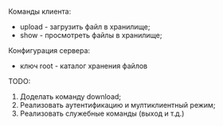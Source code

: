 Команды клиента:
* upload <path> - загрузить файл в хранилище;
* show - просмотреть файлы в хранилище;

Конфигурация сервера:
* ключ root - каталог хранения файлов

TODO:
1. Доделать команду download;
2. Реализовать аутентификацию и мултиклиентный режим;
3. Реализовать служебные команды (выход и т.д.)